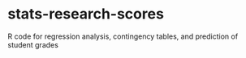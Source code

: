 # stats-research-scores
R code for regression analysis, contingency tables, and prediction of student grades
